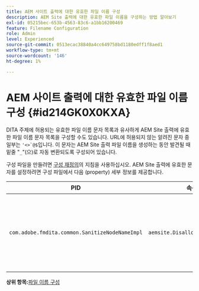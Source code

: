 ```yaml
---
title: AEM 사이트 출력에 대한 유효한 파일 이름 구성
description: AEM Site 출력에 대한 유효한 파일 이름을 구성하는 방법 알아보기
exl-id: 05215bec-653b-4563-83c6-a1bb16200469
feature: Filename Configuration
role: Admin
level: Experienced
source-git-commit: 0513ecac38840a4cc649758bd1180edff1f8aed1
workflow-type: tm+mt
source-wordcount: '146'
ht-degree: 1%

---
```


# AEM 사이트 출력에 대한 유효한 파일 이름 구성 {#id214GK0X0KXA}

DITA 주제에 허용되는 유효한 파일 이름 문자 목록과 유사하게 AEM Site 출력에 유효한 파일 이름 문자 목록을 구성할 수도 있습니다. URL에 허용되지 않는 알려진 문자 중 일부는 ``'<>`@$``입니다. 이 문자는 AEM Site 출력 파일 이름을 생성하는 동안 발견될 때 밑줄 &quot;`_`&quot;(으)로 자동 변환되도록 구성되어 있습니다.

구성 파일을 만들려면 [구성 재정의](download-install-additional-config-override.md#)의 지침을 사용하십시오. AEM Site 출력에 유효한 문자를 설정하려면 구성 파일에서 다음 \(property\) 세부 정보를 제공합니다.

| PID | 속성 키 | 속성 값 |
|---|------------|--------------|
| `com.adobe.fmdita.common.SanitizeNodeNameImpl` | `aemsite.DisallowedFileNameChars` | AEM Site 출력 파일 이름에 밑줄로 바꿀 문자를 추가합니다. <br> **기본값**: ``'<\>\`@$`` |

**상위 항목:**&#x200B;[&#x200B;파일 이름 구성](conf-file-names.md)
